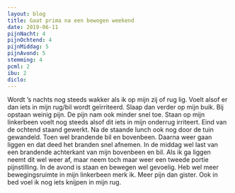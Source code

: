 ```yaml
---
layout: blog
title: Gaat prima na een bewogen weekend
date: 2019-06-11
pijnNacht: 4
pijnOchtend: 4
pijnMiddag: 5
pijnAvond: 5
stemming: 4
pcml: 2
ibu: 2
diclo: 
---
```


Wordt ’s nachts nog steeds wakker als ik op mijn zij of rug lig. Voelt alsof er dan iets in mijn rug/bil wordt geïrriteerd. Slaap dan verder op mijn buik. Bij opstaan weinig pijn. De pijn nam ook minder snel toe. Staan op mijn linkerbeen voelt nog steeds alsof dit iets in mijn onderrug irriteert.Eind van de ochtend staand gewerkt. Na de staande lunch ook nog door de tuin gewandeld. Toen wel brandende bil en bovenbeen. Daarna weer gaan liggen en dat deed het branden snel afnemen.In de middag wel last van een brandende achterkant van mijn bovenbeen en bil. Als ik ga liggen neemt dit wel weer af, maar neem toch maar weer een tweede portie pijnstilling.In de avond is staan en bewegen wel gevoelig. Heb wel meer bewegingsruimte in mijn linkerbeen merk ik. Meer pijn dan gister. Ook in bed voel ik nog iets knijpen in mijn rug.

